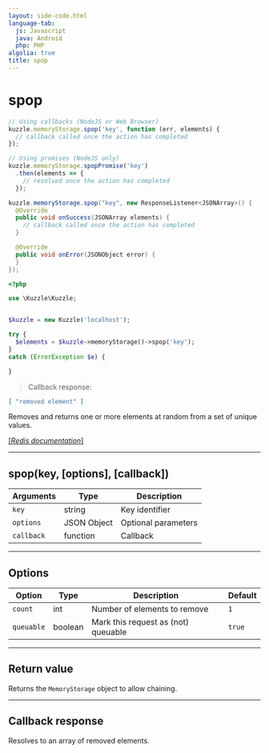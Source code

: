 ```yaml
---
layout: side-code.html
language-tab:
  js: Javascript
  java: Android
  php: PHP
algolia: true
title: spop
---
```


# spop

```js
// Using callbacks (NodeJS or Web Browser)
kuzzle.memoryStorage.spop('key', function (err, elements) {
  // callback called once the action has completed
});

// Using promises (NodeJS only)
kuzzle.memoryStorage.spopPromise('key')
  .then(elements => {
    // resolved once the action has completed
  });
```

```java
kuzzle.memoryStorage.spop("key", new ResponseListener<JSONArray>() {
  @Override
  public void onSuccess(JSONArray elements) {
    // callback called once the action has completed
  }

  @Override
  public void onError(JSONObject error) {
  }
});
```

```php
<?php

use \Kuzzle\Kuzzle;


$kuzzle = new Kuzzle('localhost');

try {
  $elements = $kuzzle->memoryStorage()->spop('key');
}
catch (ErrorException $e) {

}
```

> Callback response:

```json
[ "removed element" ]
```

Removes and returns one or more elements at random from a set of unique values.

[[_Redis documentation_]](https://redis.io/commands/spop)

---

## spop(key, [options], [callback])

| Arguments | Type | Description |
|---------------|---------|----------------------------------------|
| `key` | string | Key identifier |
| `options` | JSON Object | Optional parameters |
| `callback` | function | Callback |

---

## Options

| Option | Type | Description | Default |
|---------------|---------|----------------------------------------|---------|
| `count` | int | Number of elements to remove | `1` |
| `queuable` | boolean | Mark this request as (not) queuable | ``true`` |


---

## Return value

Returns the `MemoryStorage` object to allow chaining.

---

## Callback response

Resolves to an array of removed elements.
